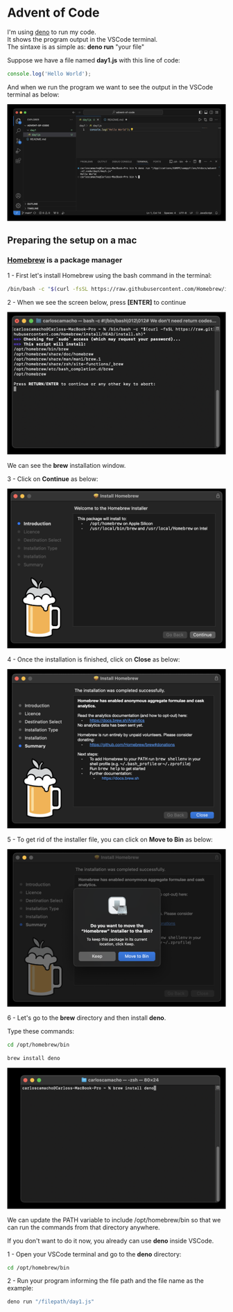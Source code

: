 # Advent of Code

I'm using <a href="https://docs.deno.com/runtime/manual/getting_started/installation" target="_blank">deno</a> to run my code. 
<br>It shows the program output in the VSCode terminal.
<br>The sintaxe is as simple as: **deno run** "your file" 

Suppose we have a file named **day1.js** with this line of code:
```javascript
console.log('Hello World');
```
And when we run the program we want to see the output in the VSCode terminal as below:
<br>

![Terminal](hello.png "VSCode terminal")

## Preparing the setup on a mac

### <a href="https://brew.sh/" target="_blank">Homebrew</a> is a package manager 
1 - First let's install Homebrew using the bash command in the terminal:
```bash
/bin/bash -c "$(curl -fsSL https://raw.githubusercontent.com/Homebrew/install/HEAD/install.sh)"
```
2 - When we see the screen below, press **[ENTER]** to continue

![brew](installHomeBrew1.png "Install Homebrew")


We can see the **brew** installation window.

3 - Click on **Continue** as below:


![brew](installHomeBrew3.png "Install Homebrew")

4 - Once the installation is finished, click on **Close** as below:

![brew](installHomeBrew4.png "Install Homebrew")

5 - To get rid of the installer file, you can click on **Move to Bin** as below:

![brew](installHomeBrew5.png "Install Homebrew")


6 - Let's go to the **brew** directory and then install **deno**. 

Type these commands:

```bash
cd /opt/homebrew/bin 
```
```bash
brew install deno 
```

![brew](installHomeBrew2.png "Install Homebrew")

We can update the PATH variable to include /opt/homebrew/bin 
so that we can run the commands from that directory anywhere. 

If you don't want to do it now, you already can use **deno** inside VSCode. 

1 - Open your VSCode terminal and go to the **deno** directory:

```bash
cd /opt/homebrew/bin 
```

2 - Run your program informing the file path and the file name as the example: 

```bash
deno run "/filepath/day1.js"
```